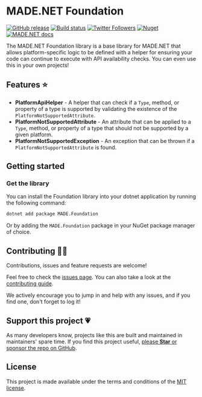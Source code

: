 # MADE.NET Foundation

[![GitHub release](https://img.shields.io/github/release/MADE-Apps/MADE.NET.svg)](https://github.com/MADE-Apps/MADE.NET/releases)
[![Build status](https://github.com/MADE-Apps/MADE.NET/actions/workflows/ci.yml/badge.svg?branch=main)](https://github.com/MADE-Apps/MADE.NET/actions/workflows/ci.yml)
[![Twitter Followers](https://img.shields.io/twitter/follow/jamesmcroft?label=follow%20%40jamesmcroft&style=flat)](https://twitter.com/jamesmcroft)
[![Nuget](https://img.shields.io/nuget/v/MADE.Foundation.svg)](https://www.nuget.org/packages/MADE.Foundation)
[![MADE.NET docs](https://img.shields.io/badge/docs-MADE.NET-blue.svg)](https://made-apps.github.io/MADE.NET/)

The MADE.NET Foundation library is a base library for MADE.NET that allows platform-specific logic to be defined with a helper for ensuring your code can continue to execute with API availability checks. You can even use this in your own projects!

## Features ⭐

- **PlatformApiHelper** - A helper that can check if a `Type`, method, or property of a type is supported by validating the existence of the `PlatformNotSupportedAttribute`.
- **PlatformNotSupportedAttribute** - An attribute that can be applied to a `Type`, method, or property of a type that should not be supported by a given platform.
- **PlatformNotSupportedException** - An exception that can be thrown if a `PlatformNotSupportedAttribute` is found.

## Getting started

### Get the library

You can install the Foundation library into your dotnet application by running the following command:

```bash
dotnet add package MADE.Foundation
```

Or by adding the `MADE.Foundation` package in your NuGet package manager of choice.

## Contributing 🤝🏻

Contributions, issues and feature requests are welcome!

Feel free to check the [issues page](https://github.com/MADE-Apps/MADE.NET/issues). You can also take a look at the [contributing guide](https://github.com/MADE-Apps/MADE.NET/blob/main/CONTRIBUTING.md).

We actively encourage you to jump in and help with any issues, and if you find one, don't forget to log it!

## Support this project 💗

As many developers know, projects like this are built and maintained in maintainers' spare time. If you find this project useful, [please **Star** or sponsor the repo on GitHub](https://github.com/MADE-Apps/MADE.NET).

## License

This project is made available under the terms and conditions of the [MIT license](LICENSE).
